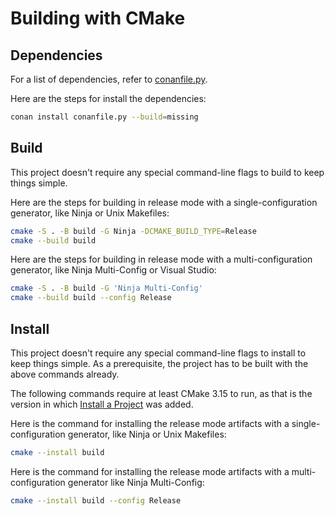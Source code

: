 # Building with CMake

## Dependencies

For a list of dependencies, refer to [conanfile.py](conanfile.py).

Here are the steps for install the dependencies:

```sh
conan install conanfile.py --build=missing
```

## Build

This project doesn't require any special command-line flags to build to keep things simple.

Here are the steps for building in release mode with a single-configuration generator, like
Ninja or Unix Makefiles:

```sh
cmake -S . -B build -G Ninja -DCMAKE_BUILD_TYPE=Release
cmake --build build
```
Here are the steps for building in release mode with a multi-configuration generator, like
Ninja Multi-Config or Visual Studio:

```sh
cmake -S . -B build -G 'Ninja Multi-Config'
cmake --build build --config Release
```

## Install

This project doesn't require any special command-line flags to install to keep things simple.
As a prerequisite, the project has to be built with the above commands already.

The following commands require at least CMake 3.15 to run, as that is the version in which
[Install a Project][1] was added.

Here is the command for installing the release mode artifacts with a single-configuration generator,
like Ninja or Unix Makefiles:

```sh
cmake --install build
```

Here is the command for installing the release mode artifacts with a multi-configuration generator
like Ninja Multi-Config:

```sh
cmake --install build --config Release
```

[1]: https://cmake.org/cmake/help/latest/manual/cmake.1.html#install-a-project

